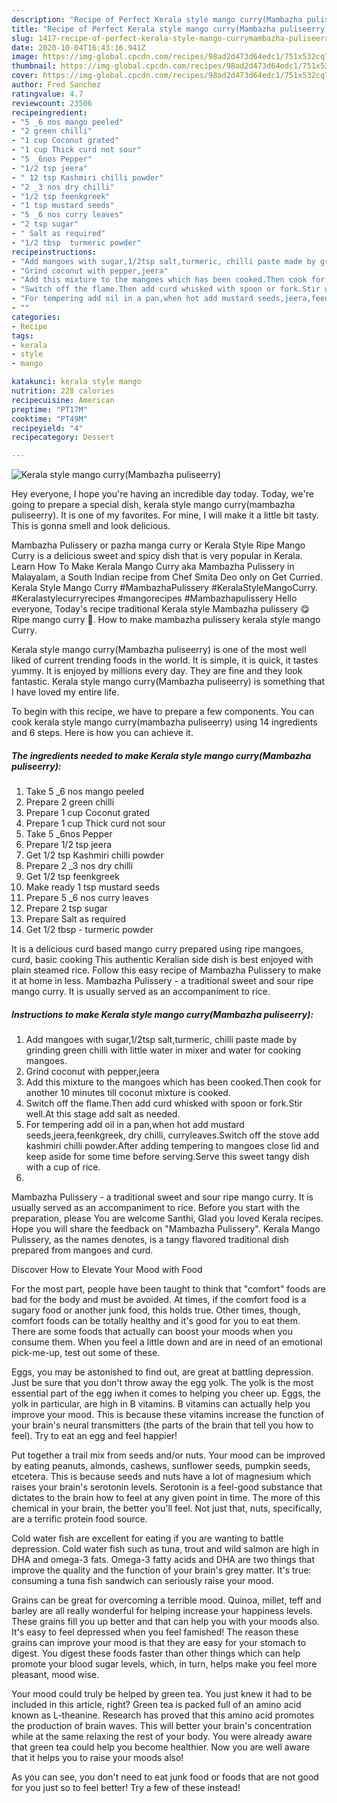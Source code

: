 ```yaml
---
description: "Recipe of Perfect Kerala style mango curry(Mambazha puliseerry)"
title: "Recipe of Perfect Kerala style mango curry(Mambazha puliseerry)"
slug: 1417-recipe-of-perfect-kerala-style-mango-currymambazha-puliseerry
date: 2020-10-04T16:43:16.941Z
image: https://img-global.cpcdn.com/recipes/98ad2d473d64edc1/751x532cq70/kerala-style-mango-currymambazha-puliseerry-recipe-main-photo.jpg
thumbnail: https://img-global.cpcdn.com/recipes/98ad2d473d64edc1/751x532cq70/kerala-style-mango-currymambazha-puliseerry-recipe-main-photo.jpg
cover: https://img-global.cpcdn.com/recipes/98ad2d473d64edc1/751x532cq70/kerala-style-mango-currymambazha-puliseerry-recipe-main-photo.jpg
author: Fred Sanchez
ratingvalue: 4.7
reviewcount: 23506
recipeingredient:
- "5 _6 nos mango peeled"
- "2 green chilli"
- "1 cup Coconut grated"
- "1 cup Thick curd not sour"
- "5 _6nos Pepper"
- "1/2 tsp jeera"
- " 12 tsp Kashmiri chilli powder"
- "2 _3 nos dry chilli"
- "1/2 tsp feenkgreek"
- "1 tsp mustard seeds"
- "5 _6 nos curry leaves"
- "2 tsp sugar"
- " Salt as required"
- "1/2 tbsp  turmeric powder"
recipeinstructions:
- "Add mangoes with sugar,1/2tsp salt,turmeric, chilli paste made by grinding green chilli with little water in mixer and water for cooking mangoes."
- "Grind coconut with pepper,jeera"
- "Add this mixture to the mangoes which has been cooked.Then cook for another 10 minutes till coconut mixture is cooked."
- "Switch off the flame.Then add curd whisked with spoon or fork.Stir well.At this stage add salt as needed."
- "For tempering add oil in a pan,when hot add mustard seeds,jeera,feenkgreek, dry chilli, curryleaves.Switch off the stove add kashmiri chilli powder.After adding tempering to mangoes close lid and keep aside for some time before serving.Serve this sweet tangy dish with a cup of rice."
- ""
categories:
- Recipe
tags:
- kerala
- style
- mango

katakunci: kerala style mango 
nutrition: 228 calories
recipecuisine: American
preptime: "PT17M"
cooktime: "PT49M"
recipeyield: "4"
recipecategory: Dessert

---
```



![Kerala style mango curry(Mambazha puliseerry)](https://img-global.cpcdn.com/recipes/98ad2d473d64edc1/751x532cq70/kerala-style-mango-currymambazha-puliseerry-recipe-main-photo.jpg)

Hey everyone, I hope you're having an incredible day today. Today, we're going to prepare a special dish, kerala style mango curry(mambazha puliseerry). It is one of my favorites. For mine, I will make it a little bit tasty. This is gonna smell and look delicious.

Mambazha Pulissery or pazha manga curry or Kerala Style Ripe Mango Curry is a delicious sweet and spicy dish that is very popular in Kerala. Learn How To Make Kerala Mango Curry aka Mambazha Pulissery in Malayalam, a South Indian recipe from Chef Smita Deo only on Get Curried. Kerala Style Mango Curry #MambazhaPulissery #KeralaStyleMangoCurry. #Keralastylecurryrecipes #mangorecipes #Mambazhapulissery Hello everyone, Today&#39;s recipe traditional Kerala style Mambazha pulissery 😋 Ripe mango curry 🥭. How to make mambazha pulissery kerala style mango Curry.

Kerala style mango curry(Mambazha puliseerry) is one of the most well liked of current trending foods in the world. It is simple, it is quick, it tastes yummy. It is enjoyed by millions every day. They are fine and they look fantastic. Kerala style mango curry(Mambazha puliseerry) is something that I have loved my entire life.


To begin with this recipe, we have to prepare a few components. You can cook kerala style mango curry(mambazha puliseerry) using 14 ingredients and 6 steps. Here is how you can achieve it.

<!--inarticleads1-->

##### The ingredients needed to make Kerala style mango curry(Mambazha puliseerry):

1. Take 5 _6 nos mango peeled
1. Prepare 2 green chilli
1. Prepare 1 cup Coconut grated
1. Prepare 1 cup Thick curd not sour
1. Take 5 _6nos Pepper
1. Prepare 1/2 tsp jeera
1. Get  1/2 tsp Kashmiri chilli powder
1. Prepare 2 _3 nos dry chilli
1. Get 1/2 tsp feenkgreek
1. Make ready 1 tsp mustard seeds
1. Prepare 5 _6 nos curry leaves
1. Prepare 2 tsp sugar
1. Prepare  Salt as required
1. Get 1/2 tbsp - turmeric powder


It is a delicious curd based mango curry prepared using ripe mangoes, curd, basic cooking This authentic Keralian side dish is best enjoyed with plain steamed rice. Follow this easy recipe of Mambazha Pulissery to make it at home in less. Mambazha Pulissery - a traditional sweet and sour ripe mango curry. It is usually served as an accompaniment to rice. 

<!--inarticleads2-->

##### Instructions to make Kerala style mango curry(Mambazha puliseerry):

1. Add mangoes with sugar,1/2tsp salt,turmeric, chilli paste made by grinding green chilli with little water in mixer and water for cooking mangoes.
1. Grind coconut with pepper,jeera
1. Add this mixture to the mangoes which has been cooked.Then cook for another 10 minutes till coconut mixture is cooked.
1. Switch off the flame.Then add curd whisked with spoon or fork.Stir well.At this stage add salt as needed.
1. For tempering add oil in a pan,when hot add mustard seeds,jeera,feenkgreek, dry chilli, curryleaves.Switch off the stove add kashmiri chilli powder.After adding tempering to mangoes close lid and keep aside for some time before serving.Serve this sweet tangy dish with a cup of rice.
1. 


Mambazha Pulissery - a traditional sweet and sour ripe mango curry. It is usually served as an accompaniment to rice. Before you start with the preparation, please You are welcome Santhi, Glad you loved Kerala recipes. Hope you will share the feedback on &#34;Mambazha Pulissery&#34;. Kerala Mango Pulissery, as the names denotes, is a tangy flavored traditional dish prepared from mangoes and curd. 

Discover How to Elevate Your Mood with Food


For the most part, people have been taught to think that "comfort" foods are bad for the body and must be avoided. At times, if the comfort food is a sugary food or another junk food, this holds true. Other times, though, comfort foods can be totally healthy and it's good for you to eat them. There are some foods that actually can boost your moods when you consume them. When you feel a little down and are in need of an emotional pick-me-up, test out some of these.

Eggs, you may be astonished to find out, are great at battling depression. Just be sure that you don't throw away the egg yolk. The yolk is the most essential part of the egg iwhen it comes to helping you cheer up. Eggs, the yolk in particular, are high in B vitamins. B vitamins can actually help you improve your mood. This is because these vitamins increase the function of your brain's neural transmitters (the parts of the brain that tell you how to feel). Try to eat an egg and feel happier!

Put together a trail mix from seeds and/or nuts. Your mood can be improved by eating peanuts, almonds, cashews, sunflower seeds, pumpkin seeds, etcetera. This is because seeds and nuts have a lot of magnesium which raises your brain's serotonin levels. Serotonin is a feel-good substance that dictates to the brain how to feel at any given point in time. The more of this chemical in your brain, the better you'll feel. Not just that, nuts, specifically, are a terrific protein food source.

Cold water fish are excellent for eating if you are wanting to battle depression. Cold water fish such as tuna, trout and wild salmon are high in DHA and omega-3 fats. Omega-3 fatty acids and DHA are two things that improve the quality and the function of your brain's grey matter. It's true: consuming a tuna fish sandwich can seriously raise your mood. 

Grains can be great for overcoming a terrible mood. Quinoa, millet, teff and barley are all really wonderful for helping increase your happiness levels. These grains fill you up better and that can help you with your moods also. It's easy to feel depressed when you feel famished! The reason these grains can improve your mood is that they are easy for your stomach to digest. You digest these foods faster than other things which can help promote your blood sugar levels, which, in turn, helps make you feel more pleasant, mood wise.

Your mood could truly be helped by green tea. You just knew it had to be included in this article, right? Green tea is packed full of an amino acid known as L-theanine. Research has proved that this amino acid promotes the production of brain waves. This will better your brain's concentration while at the same relaxing the rest of your body. You were already aware that green tea could help you become healthier. Now you are well aware that it helps you to raise your moods also!

As you can see, you don't need to eat junk food or foods that are not good for you just so to feel better! Try a few of these instead!

